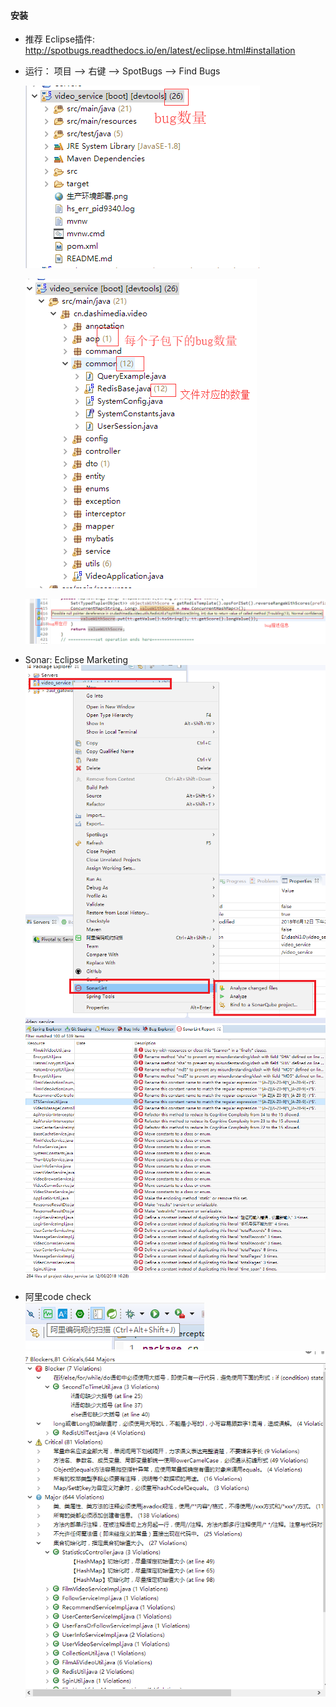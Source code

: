 #### 安装
- 推荐 Eclipse插件: http://spotbugs.readthedocs.io/en/latest/eclipse.html#installation
- 运行：
    项目 --> 右键 --> SpotBugs --> Find Bugs
    
    ![Spotbugs](./1-spotbugs.png)
    
    ![Spotbugs](./2-numbers.png)
    
    ![Spotbugs](./3-bugs-in-code-file.png)
    

- Sonar: Eclipse Marketing
    ![Spotbugs](./snoar-1.png)
    ![Spotbugs](./sonar-2.png)
    
- 阿里code check    
    ![Spotbugs](./ali-code-check.png)
    ![Spotbugs](./ali-code-check-rs.png)